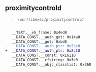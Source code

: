 ## proximitycontrold

> `/usr/libexec/proximitycontrold`

```diff

   __TEXT.__eh_frame: 0x4ed0
   __DATA_CONST.__auth_got: 0x14a0
   __DATA_CONST.__got: 0xbd8
-  __DATA_CONST.__auth_ptr: 0x2bc8
+  __DATA_CONST.__auth_ptr: 0x2c10
   __DATA_CONST.__const: 0x16110
   __DATA_CONST.__cfstring: 0x3e0
   __DATA_CONST.__objc_classlist: 0x368

```
